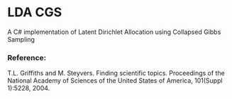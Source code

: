 # LDA CGS
A C# implementation of Latent Dirichlet Allocation using Collapsed Gibbs Sampling


### Reference:
T.L. Griffiths and M. Steyvers. Finding scientific topics. Proceedings of the National Academy of Sciences of the United States of America, 101(Suppl 1):5228, 2004.
